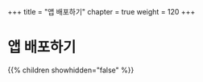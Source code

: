 +++
title = "앱 배포하기"
chapter = true
weight = 120
+++

# 앱 배포하기

{{% children showhidden="false" %}}



